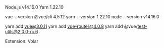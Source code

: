 Node.js v14.16.0
Yarn 1.22.10

vue --version @vue/cli 4.5.12
yarn --version 1.22.10
node --version v14.16.0

yarn add vue@3.0.11
yarn add vue-router@4.0.8
yarn add @vue/test-utils@2.0.0-rc.6

Extension: Volar